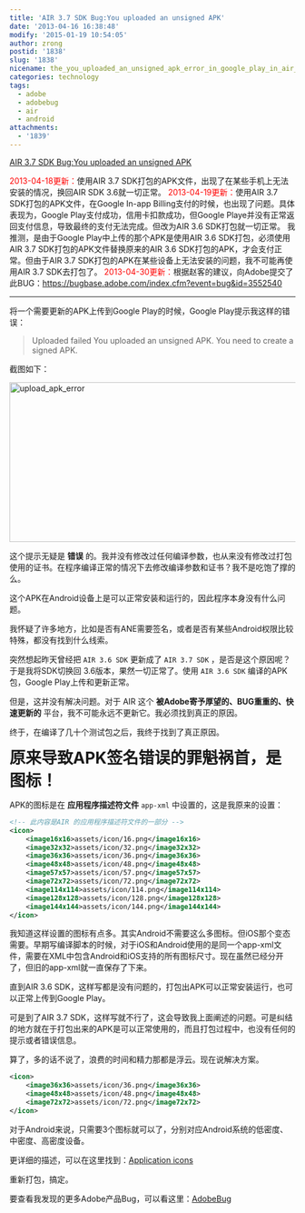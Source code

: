 ```yaml
---
title: 'AIR 3.7 SDK Bug:You uploaded an unsigned APK'
date: '2013-04-16 16:38:48'
modify: '2015-01-19 10:54:05'
author: zrong
postid: '1838'
slug: '1838'
nicename: the_you_uploaded_an_unsigned_apk_error_in_google_play_in_air_3.7
categories: technology
tags:
  - adobe
  - adobebug
  - air
  - android
attachments:
  - '1839'
---
```


[AIR 3.7 SDK Bug:You uploaded an unsigned APK](http://blog.zengrong.net/post/1838.html)

<span style="color:red;">2013-04-18更新：</span>使用AIR 3.7 SDK打包的APK文件，出现了在某些手机上无法安装的情况，换回AIR SDK 3.6就一切正常。
<span style="color:red;">2013-04-19更新：</span>使用AIR 3.7 SDK打包的APK文件，在Google In-app Billing支付的时候，也出现了问题。具体表现为，Google Play支付成功，信用卡扣款成功，但Google Playe并没有正常返回支付信息，导致最终的支付无法完成。但改为AIR 3.6 SDK打包就一切正常。
我推测，是由于Google Play中上传的那个APK是使用AIR 3.6 SDK打包，必须使用AIR 3.7 SDK打包的APK文件替换原来的AIR 3.6 SDK打包的APK，才会支付正常。但由于AIR 3.7 SDK打包的APK在某些设备上无法安装的问题，我不可能再使用AIR 3.7 SDK去打包了。
<span style="color:red;">2013-04-30更新：</span>根据赵客的建议，向Adobe提交了此BUG：<https://bugbase.adobe.com/index.cfm?event=bug&id=3552540>

<hr>
将一个需要更新的APK上传到Google Play的时候，Google Play提示我这样的错误：

>Uploaded failed
>You uploaded an unsigned APK. You need to create a signed APK.

截图如下：

<img src="/uploads/2013/04/upload_apk.png" alt="upload_apk_error" width="612" height="281" class="aligncenter size-full wp-image-1839" />

这个提示无疑是 **错误** 的。我并没有修改过任何编译参数，也从来没有修改过打包使用的证书。在程序编译正常的情况下去修改编译参数和证书？我不是吃饱了撑的么。

这个APK在Android设备上是可以正常安装和运行的，因此程序本身没有什么问题。

我怀疑了许多地方，比如是否有ANE需要签名，或者是否有某些Android权限比较特殊，都没有找到什么线索。
<!--more-->
突然想起昨天曾经把 `AIR 3.6 SDK` 更新成了 `AIR 3.7 SDK` ，是否是这个原因呢？于是我将SDK切换回 3.6版本，果然一切正常了。使用 `AIR 3.6 SDK` 编译的APK包，Google Play上传和更新正常。

但是，这并没有解决问题。对于 AIR 这个 **被Adobe寄予厚望的、BUG重重的、快速更新的** 平台，我不可能永远不更新它。我必须找到真正的原因。

终于，在编译了几十个测试包之后，我终于找到了真正原因。

<span style="font-size:28px;font-weight:bold;">原来导致APK签名错误的罪魁祸首，是图标！</span>

APK的图标是在 **应用程序描述符文件** `app-xml` 中设置的，这是我原来的设置：

``` xml
<!-- 此内容是AIR 的应用程序描述符文件的一部分 -->
<icon>
	<image16x16>assets/icon/16.png</image16x16>
	<image32x32>assets/icon/32.png</image32x32>
	<image36x36>assets/icon/36.png</image36x36>
	<image48x48>assets/icon/48.png</image48x48>
	<image57x57>assets/icon/57.png</image57x57>
	<image72x72>assets/icon/72.png</image72x72>
	<image114x114>assets/icon/114.png</image114x114>
	<image128x128>assets/icon/128.png</image128x128>
	<image144x144>assets/icon/144.png</image144x144>
</icon>
```

我知道这样设置的图标有点多。其实Android不需要这么多图标。但iOS那个变态需要。早期写编译脚本的时候，对于iOS和Android使用的是同一个app-xml文件，需要在XML中包含Android和iOS支持的所有图标尺寸。现在虽然已经分开了，但旧的app-xml就一直保存了下来。

直到AIR 3.6 SDK，这样写都是没有问题的，打包出APK可以正常安装运行，也可以正常上传到Google Play。

可是到了AIR 3.7 SDK，这样写就不行了，这会导致我上面阐述的问题。可是纠结的地方就在于打包出来的APK是可以正常使用的，而且打包过程中，也没有任何的提示或者错误信息。

算了，多的话不说了，浪费的时间和精力那都是浮云。现在说解决方案。

``` xml
<icon>
	<image36x36>assets/icon/36.png</image36x36>
	<image48x48>assets/icon/48.png</image48x48>
	<image72x72>assets/icon/72.png</image72x72>
</icon>
```

对于Android来说，只需要3个图标就可以了，分别对应Android系统的低密度、中密度、高密度设备。

更详细的描述，可以在这里找到：[Application icons](http://help.adobe.com/en_US/air/build/WS901d38e593cd1bac1e63e3d129907d2886-8000.html)

重新打包，搞定。

要查看我发现的更多Adobe产品Bug，可以看这里：[AdobeBug](http://zengrong.net/post/tag/AdobeBug)
